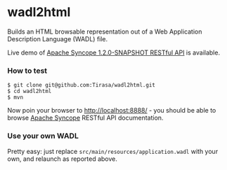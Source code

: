 wadl2html
=========

Builds an HTML browsable representation out of a Web Application Description Language (WADL) file.

Live demo of [Apache Syncope 1.2.0-SNAPSHOT RESTful API](http://people.apache.org/~ilgrosso/wadl2html/) is available.

### How to test

```
$ git clone git@github.com:Tirasa/wadl2html.git
$ cd wadl2html
$ mvn
```

Now poin your browser to [http://localhost:8888/]() - you should be able to browse 
[Apache Syncope](http://syncope.apache.org) RESTful API documentation.

### Use your own WADL

Pretty easy: just replace `src/main/resources/application.wadl` with your own, and relaunch as reported above.
